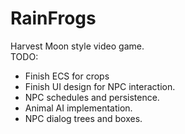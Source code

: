 # RainFrogs
Harvest Moon style video game.  
TODO:
  - Finish ECS for crops
  - Finish UI design for NPC interaction.
  - NPC schedules and persistence.
  - Animal AI implementation.
  - NPC dialog trees and boxes.
